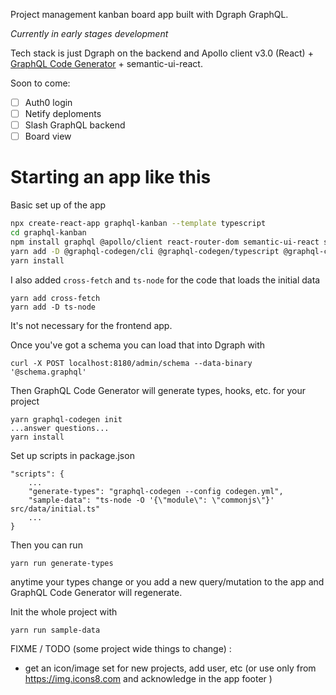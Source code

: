 Project management kanban board app built with Dgraph GraphQL.  

*Currently in early stages development*

Tech stack is just Dgraph on the backend and Apollo client v3.0 (React) + [GraphQL Code Generator](https://graphql-code-generator.com/) + semantic-ui-react.

Soon to come:

- [ ] Auth0 login
- [ ] Netify deploments
- [ ] Slash GraphQL backend
- [ ] Board view
 
# Starting an app like this

Basic set up of the app

```sh
npx create-react-app graphql-kanban --template typescript
cd graphql-kanban
npm install graphql @apollo/client react-router-dom semantic-ui-react semantic-ui-css
yarn add -D @graphql-codegen/cli @graphql-codegen/typescript @graphql-codegen/typescript-operations @graphql-codegen/typescript-react-apollo @graphql-codegen/add @graphql-codegen/near-operation-file-preset
yarn install
```

I also added `cross-fetch` and `ts-node` for the code that loads the initial data 

```
yarn add cross-fetch
yarn add -D ts-node
```

It's not necessary for the frontend app.

Once you've got a schema you can load that into Dgraph with 

```
curl -X POST localhost:8180/admin/schema --data-binary '@schema.graphql'
```

Then GraphQL Code Generator will generate types, hooks, etc. for your project

```
yarn graphql-codegen init
...answer questions...
yarn install
```

Set up scripts in package.json

```
"scripts": {
    ...
    "generate-types": "graphql-codegen --config codegen.yml",
    "sample-data": "ts-node -O '{\"module\": \"commonjs\"}' src/data/initial.ts"
    ...
}
```

Then you can run

```
yarn run generate-types
```

anytime your types change or you add a new query/mutation to the app and GraphQL Code Generator will regenerate.


Init the whole project with

```
yarn run sample-data
```

FIXME / TODO (some project wide things to change) : 
- get an icon/image set for new projects, add user, etc
  (or use only from https://img.icons8.com and acknowledge in the app footer )